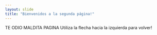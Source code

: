 ```yaml
---
layout: slide
title: "Bienvenidos a la segunda página!"
---
```

TE ODIO MALDITA PAGINA
Utiliza la flecha hacia la izquierda para volver!
